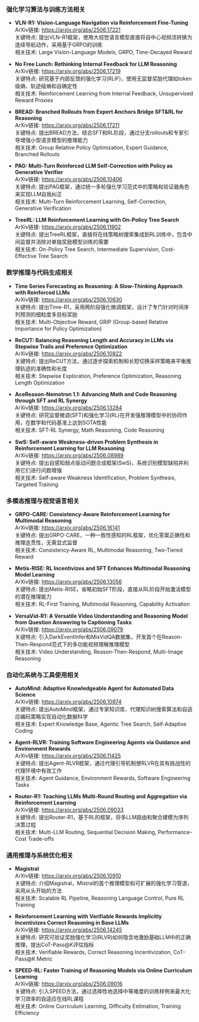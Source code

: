 ### 强化学习算法与训练方法相关
- **VLN-R1: Vision-Language Navigation via Reinforcement Fine-Tuning**  
  ArXiv链接: https://arxiv.org/abs/2506.17221  
  关键特点: 提出VLN-R1框架，使用大视觉语言模型直接将自中心视频流转换为连续导航动作，采用基于GRPO的训练  
  相关技术: Large Vision-Language Models, GRPO, Time-Decayed Reward  

- **No Free Lunch: Rethinking Internal Feedback for LLM Reasoning**  
  ArXiv链接: https://arxiv.org/abs/2506.17219  
  关键特点: 研究基于内部反馈的强化学习(RLIF)，使用无监督奖励代理如token级熵、轨迹级熵和自确定性  
  相关技术: Reinforcement Learning from Internal Feedback, Unsupervised Reward Proxies  

- **BREAD: Branched Rollouts from Expert Anchors Bridge SFT&RL for Reasoning**  
  ArXiv链接: https://arxiv.org/abs/2506.17211  
  关键特点: 提出BREAD方法，结合SFT和RL阶段，通过分支rollouts和专家引导增强小型语言模型的推理能力  
  相关技术: Group Relative Policy Optimization, Expert Guidance, Branched Rollouts  

- **PAG: Multi-Turn Reinforced LLM Self-Correction with Policy as Generative Verifier**  
  ArXiv链接: https://arxiv.org/abs/2506.10406  
  关键特点: 提出PAG框架，通过统一多轮强化学习范式中的策略和验证器角色来实现LLM自我纠正  
  相关技术: Multi-Turn Reinforcement Learning, Self-Correction, Generative Verification  

- **TreeRL: LLM Reinforcement Learning with On-Policy Tree Search**  
  ArXiv链接: https://arxiv.org/abs/2506.11902  
  关键特点: 提出TreeRL框架，直接将在线策略树搜索集成到RL训练中，包含中间监督并消除对单独奖励模型训练的需要  
  相关技术: On-Policy Tree Search, Intermediate Supervision, Cost-Effective Tree Search  


### 数学推理与代码生成相关
- **Time Series Forecasting as Reasoning: A Slow-Thinking Approach with Reinforced LLMs**  
  ArXiv链接: https://arxiv.org/abs/2506.10630  
  关键特点: 提出Time-R1，采用两阶段强化微调框架，设计了专门针对时间序列预测的细粒度多目标奖励  
  相关技术: Multi-Objective Reward, GRIP (Group-based Relative Importance for Policy Optimization)  

- **ReCUT: Balancing Reasoning Length and Accuracy in LLMs via Stepwise Trails and Preference Optimization**  
  ArXiv链接: https://arxiv.org/abs/2506.10822  
  关键特点: 提出ReCUT方法，通过逐步探索机制和长短切换采样策略来平衡推理轨迹的准确性和长度  
  相关技术: Stepwise Exploration, Preference Optimization, Reasoning Length Optimization  

- **AceReason-Nemotron 1.1: Advancing Math and Code Reasoning through SFT and RL Synergy**  
  ArXiv链接: https://arxiv.org/abs/2506.13284  
  关键特点: 研究监督微调(SFT)和强化学习(RL)在开发强推理模型中的协同作用，在数学和代码基准上达到SOTA性能  
  相关技术: SFT-RL Synergy, Math Reasoning, Code Reasoning  

- **SwS: Self-aware Weakness-driven Problem Synthesis in Reinforcement Learning for LLM Reasoning**  
  ArXiv链接: https://arxiv.org/abs/2506.08989  
  关键特点: 提出自感知弱点驱动问题合成框架(SwS)，系统识别模型缺陷并利用它们进行问题增强  
  相关技术: Self-aware Weakness Identification, Problem Synthesis, Targeted Training  


### 多模态推理与视觉语言相关
- **GRPO-CARE: Consistency-Aware Reinforcement Learning for Multimodal Reasoning**  
  ArXiv链接: https://arxiv.org/abs/2506.16141  
  关键特点: 提出GRPO-CARE，一种一致性感知的RL框架，优化答案正确性和推理连贯性，无需显式监督  
  相关技术: Consistency-Aware RL, Multimodal Reasoning, Two-Tiered Reward  

- **Metis-RISE: RL Incentivizes and SFT Enhances Multimodal Reasoning Model Learning**  
  ArXiv链接: https://arxiv.org/abs/2506.13056  
  关键特点: 提出Metis-RISE，省略初始SFT阶段，直接从RL阶段开始激活模型的潜在推理能力  
  相关技术: RL-First Training, Multimodal Reasoning, Capability Activation  

- **VersaVid-R1: A Versatile Video Understanding and Reasoning Model from Question Answering to Captioning Tasks**  
  ArXiv链接: https://arxiv.org/abs/2506.09079  
  关键特点: 引入DarkEventInfer和MixVidQA数据集，开发首个在Reason-Then-Respond范式下的多功能视频理解推理模型  
  相关技术: Video Understanding, Reason-Then-Respond, Multi-Image Reasoning  


### 自动化系统与工具使用相关
- **AutoMind: Adaptive Knowledgeable Agent for Automated Data Science**  
  ArXiv链接: https://arxiv.org/abs/2506.10974  
  关键特点: 提出AutoMind框架，通过专家知识库、代理知识树搜索算法和自适应编码策略实现自动化数据科学  
  相关技术: Expert Knowledge Base, Agentic Tree Search, Self-Adaptive Coding  

- **Agent-RLVR: Training Software Engineering Agents via Guidance and Environment Rewards**  
  ArXiv链接: https://arxiv.org/abs/2506.11425  
  关键特点: 提出Agent-RLVR框架，通过代理引导机制使RLVR在具有挑战性的代理环境中有效工作  
  相关技术: Agent Guidance, Environment Rewards, Software Engineering Tasks  

- **Router-R1: Teaching LLMs Multi-Round Routing and Aggregation via Reinforcement Learning**  
  ArXiv链接: https://arxiv.org/abs/2506.09033  
  关键特点: 提出Router-R1，基于RL的框架，将多LLM路由和聚合建模为序列决策过程  
  相关技术: Multi-LLM Routing, Sequential Decision Making, Performance-Cost Trade-offs  


### 通用推理与系统优化相关
- **Magistral**  
  ArXiv链接: https://arxiv.org/abs/2506.10910  
  关键特点: 介绍Magistral，Mistral的首个推理模型和可扩展的强化学习管道，采用从头开始的方法  
  相关技术: Scalable RL Pipeline, Reasoning Language Control, Pure RL Training  

- **Reinforcement Learning with Verifiable Rewards Implicitly Incentivizes Correct Reasoning in Base LLMs**  
  ArXiv链接: https://arxiv.org/abs/2506.14245  
  关键特点: 研究可验证奖励强化学习(RLVR)如何隐含地激励基础LLM中的正确推理，提出CoT-Pass@K评估指标  
  相关技术: Verifiable Rewards, Correct Reasoning Incentivization, CoT-Pass@K Metric  

- **SPEED-RL: Faster Training of Reasoning Models via Online Curriculum Learning**  
  ArXiv链接: https://arxiv.org/abs/2506.09016  
  关键特点: 引入SPEED方法，通过选择性地选择中等难度的训练样例来最大化学习效率的自适应在线RL课程  
  相关技术: Online Curriculum Learning, Difficulty Estimation, Training Efficiency  